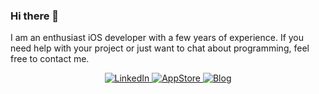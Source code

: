 ### Hi there 👋

I am an enthusiast iOS developer with a few years of experience. If you need help with your project or just want to chat about programming, feel free to contact me.

<p align="center">
    <a href="https://www.linkedin.com/in/jantimar/">
        <img src="https://img.shields.io/badge/LinkedIn-blue?style=flat-square&logo=linkedin" alt="LinkedIn">
    </a>
    <a href="https://apps.apple.com/sk/developer/jan-timar/id1012503784">
        <img src="https://img.shields.io/badge/LinkedIn-blue?style=flat-square&logo=apple" alt="AppStore">
    </a>
    <a href="https://jantimar.github.io">
        <img src="https://img.shields.io/badge/LinkedIn-blue?style=flat-square&logo=github" alt="Blog">
    </a>
  </p>


<!--
**jantimar/jantimar** is a ✨ _special_ ✨ repository because its `README.md` (this file) appears on your GitHub profile.

Here are some ideas to get you started:

- 🔭 I’m currently working on ...
- 🌱 I’m currently learning ...
- 👯 I’m looking to collaborate on ...
- 🤔 I’m looking for help with ...
- 💬 Ask me about ...
- 📫 How to reach me: ...
- 😄 Pronouns: ...
- ⚡ Fun fact: ...
-->
